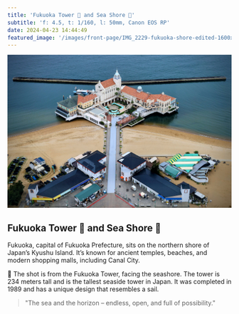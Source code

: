 ```yaml
---
title: 'Fukuoka Tower 🗼 and Sea Shore 🌊'
subtitle: 'f: 4.5, t: 1/160, l: 50mm, Canon EOS RP'
date: 2024-04-23 14:44:49
featured_image: '/images/front-page/IMG_2229-fukuoka-shore-edited-1600x1100.jpg'
---
```



![](/images/front-page/IMG_2229-fukuoka-shore-edited.jpg)

## Fukuoka Tower 🗼 and Sea Shore 🌊
Fukuoka, capital of Fukuoka Prefecture, sits on the northern shore of Japan’s Kyushu Island. It’s known for ancient temples, beaches, and modern shopping malls, including Canal City.

📸 The shot is from the Fukuoka Tower, facing the seashore. The tower is 234 meters tall and is the tallest seaside tower in Japan. It was completed in 1989 and has a unique design that resembles a sail.

> "The sea and the horizon – endless, open, and full of possibility."
